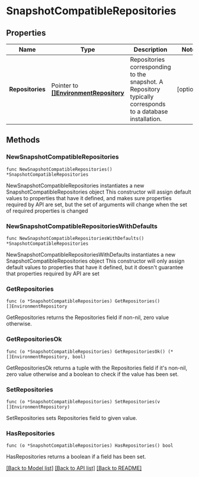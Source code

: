 # SnapshotCompatibleRepositories

## Properties

Name | Type | Description | Notes
------------ | ------------- | ------------- | -------------
**Repositories** | Pointer to [**[]EnvironmentRepository**](EnvironmentRepository.md) | Repositories corresponding to the snapshot. A Repository typically corresponds to a database installation. | [optional] 

## Methods

### NewSnapshotCompatibleRepositories

`func NewSnapshotCompatibleRepositories() *SnapshotCompatibleRepositories`

NewSnapshotCompatibleRepositories instantiates a new SnapshotCompatibleRepositories object
This constructor will assign default values to properties that have it defined,
and makes sure properties required by API are set, but the set of arguments
will change when the set of required properties is changed

### NewSnapshotCompatibleRepositoriesWithDefaults

`func NewSnapshotCompatibleRepositoriesWithDefaults() *SnapshotCompatibleRepositories`

NewSnapshotCompatibleRepositoriesWithDefaults instantiates a new SnapshotCompatibleRepositories object
This constructor will only assign default values to properties that have it defined,
but it doesn't guarantee that properties required by API are set

### GetRepositories

`func (o *SnapshotCompatibleRepositories) GetRepositories() []EnvironmentRepository`

GetRepositories returns the Repositories field if non-nil, zero value otherwise.

### GetRepositoriesOk

`func (o *SnapshotCompatibleRepositories) GetRepositoriesOk() (*[]EnvironmentRepository, bool)`

GetRepositoriesOk returns a tuple with the Repositories field if it's non-nil, zero value otherwise
and a boolean to check if the value has been set.

### SetRepositories

`func (o *SnapshotCompatibleRepositories) SetRepositories(v []EnvironmentRepository)`

SetRepositories sets Repositories field to given value.

### HasRepositories

`func (o *SnapshotCompatibleRepositories) HasRepositories() bool`

HasRepositories returns a boolean if a field has been set.


[[Back to Model list]](../README.md#documentation-for-models) [[Back to API list]](../README.md#documentation-for-api-endpoints) [[Back to README]](../README.md)


